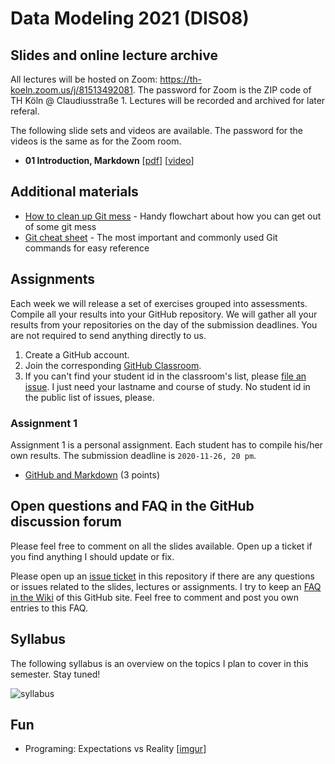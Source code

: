 # Data Modeling 2021 (DIS08) 

## Slides and online lecture archive

All lectures will be hosted on Zoom: https://th-koeln.zoom.us/j/81513492081. The password for Zoom is the ZIP code of TH Köln @ Claudiusstraße 1. Lectures will be recorded and archived for later referal.

The following slide sets and videos are available. The password for the videos is the same as for the Zoom room.

* __01 Introduction, Markdown__ [[pdf](slides/DIS08-01-introduction.pdf)] [[video](https://th-koeln.sciebo.de/s/oEYxPh1m6ns3nhe)]

## Additional materials 

* [How to clean up Git mess](http://justinhileman.info/article/git-pretty/git-pretty.pdf) - Handy flowchart about how you can get out of some git mess
* [Git cheat sheet](https://education.github.com/git-cheat-sheet-education.pdf) - The most important and commonly used Git commands for easy reference

## Assignments

Each week we will release a set of exercises grouped into assessments. Compile all your results into your GitHub repository. We will gather all your results from your repositories on the day of the submission deadlines. You are not required to send anything directly to us.

1. Create a GitHub account.
2. Join the corresponding [GitHub Classroom](https://classroom.github.com/a/Nshauyhh).
3. If you can't find your student id in the classroom's list, please [file an issue](https://github.com/irgroup-classrooms/dis08-2021/issues). I just need your lastname and course of study. No student id in the public list of issues, please.

### Assignment 1

Assignment 1 is a personal assignment. Each student has to compile his/her own results. The submission deadline is `2020-11-26, 20 pm`. 

* [GitHub and Markdown](assignment1.md) (3 points)

## Open questions and FAQ in the GitHub discussion forum

Please feel free to comment on all the slides available. Open up a ticket if you find anything I should update or fix. 

Please open up an [issue ticket](https://github.com/dis-data-modeling-2020/slides/issues) in this repository if there are any questions or issues related to the slides, lectures or assignments. I try to keep an [FAQ in the Wiki](https://github.com/dis-data-modeling-2020/slides/wiki) of this GitHub site. Feel free to comment and post you own entries to this FAQ.


## Syllabus

The following syllabus is an overview on the topics I plan to cover in this semester. Stay tuned!

![syllabus](syllabus.png)

## Fun

* Programing: Expectations vs Reality [[imgur](https://imgur.com/gallery/laOofrv)]

